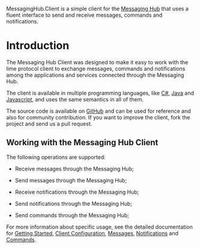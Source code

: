 MessagingHub.Client is a simple client for the [Messaging Hub](https://messaginghub.io/) that uses a fluent interface to send and receive messages, commands and notifications.

# Introduction

The Messaging Hub Client was designed to make it easy to work with the lime protocol client to exchange messages, commands and notifications among the applications and services connected through the Messaging Hub.

The client is available in multiple programming languages, like [C#](https://github.com/takenet/messaginghub-client-csharp), [Java](https://github.com/takenet/messaginghub-client-java) and [Javascript](https://github.com/takenet/messaginghub-client-js), and uses the same semantics in all of them.

The source code is available on [GitHub](https://github.com/takenet) and can be used for reference and also for community contribution. If you want to improve the client, fork the project and send us a pull request.

## Working with the Messaging Hub Client

The following operations are supported:

- Receive messages through the Messaging Hub;

- Send messages through the Messaging Hub;

- Receive notifications through the Messaging Hub;

- Send notifications through the Messaging Hub;

- Send commands through the Messaging Hub;

For more information about specific usage, see the detailed documentation for [Getting Started](http://messaginghub.io/docs/sdks/getting-started), [Client Configuration](http://messaginghub.io/docs/sdks/client-configuration), [Messages](http://messaginghub.io/docs/sdks/messages), [Notifications](http://messaginghub.io/docs/sdks/notifications) and [Commands](http://messaginghub.io/docs/sdks/commands).